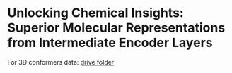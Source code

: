 # Unlocking Chemical Insights: Superior Molecular Representations from Intermediate Encoder Layers

For 3D conformers data: [drive folder](https://drive.google.com/drive/u/1/folders/11LCStl93tvkqY-akYKE2lST5uAW1aZNv)
